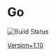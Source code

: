 # Go

![Build Status](https://travis-ci.org/cyber-dojo-languages/go.svg?branch=master)

[Version=1.10](https://github.com/cyber-dojo-languages/go/blob/master/check_version.sh)